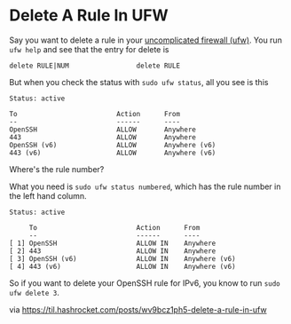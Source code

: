 # Delete A Rule In UFW

Say you want to delete a rule in your [uncomplicated firewall (ufw)](https://wiki.ubuntu.com/UncomplicatedFirewall). You run `ufw help` and see that the entry for delete is

```
delete RULE|NUM                 delete RULE
```

But when you check the status with `sudo ufw status`, all you see is this

```
Status: active

To                         Action      From
--                         ------      ----
OpenSSH                    ALLOW       Anywhere
443                        ALLOW       Anywhere
OpenSSH (v6)               ALLOW       Anywhere (v6)
443 (v6)                   ALLOW       Anywhere (v6)
```

Where's the rule number?

What you need is `sudo ufw status numbered`, which has the rule number in the left hand column.

```
Status: active

     To                         Action      From
     --                         ------      ----
[ 1] OpenSSH                    ALLOW IN    Anywhere
[ 2] 443                        ALLOW IN    Anywhere
[ 3] OpenSSH (v6)               ALLOW IN    Anywhere (v6)
[ 4] 443 (v6)                   ALLOW IN    Anywhere (v6)
```

So if you want to delete your OpenSSH rule for IPv6, you know to run `sudo ufw delete 3`.

via https://til.hashrocket.com/posts/wv9bcz1ph5-delete-a-rule-in-ufw
